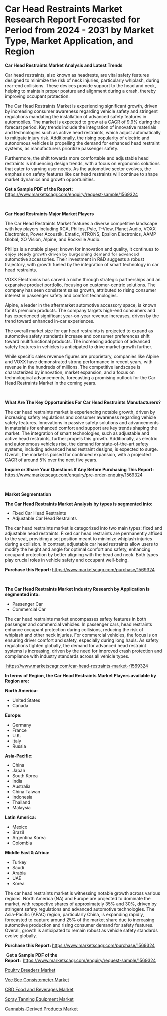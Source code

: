 <p><h1>Car Head Restraints Market Research Report Forecasted for Period from 2024 -  2031 by Market Type, Market Application, and Region</h1></p><p><strong>Car Head Restraints Market Analysis and Latest Trends</strong></p>
<p><p>Car head restraints, also known as headrests, are vital safety features designed to minimize the risk of neck injuries, particularly whiplash, during rear-end collisions. These devices provide support to the head and neck, helping to maintain proper posture and alignment during a crash, thereby improving occupant protection.</p><p>The Car Head Restraints Market is experiencing significant growth, driven by increasing consumer awareness regarding vehicle safety and stringent regulations mandating the installation of advanced safety features in automobiles. The market is expected to grow at a CAGR of 9.9% during the forecast period. Key trends include the integration of innovative materials and technologies such as active head restraints, which adjust automatically to mitigate injury risk. Additionally, the rising popularity of electric and autonomous vehicles is propelling the demand for enhanced head restraint systems, as manufacturers prioritize passenger safety.</p><p>Furthermore, the shift towards more comfortable and adjustable head restraints is influencing design trends, with a focus on ergonomic solutions that cater to varying user needs. As the automotive sector evolves, the emphasis on safety features like car head restraints will continue to shape market dynamics and growth opportunities.</p></p>
<p><strong>Get a Sample PDF of the Report:&nbsp;</strong> <a href="https://www.marketscagr.com/enquiry/request-sample/1569324?utm_campaign=1576&utm_medium=2&utm_source=Github&utm_content=ia&utm_term=14102024&utm_id=car-head-restraints">https://www.marketscagr.com/enquiry/request-sample/1569324</a></p>
<p>&nbsp;</p>
<p><strong>Car Head Restraints Major Market Players</strong></p>
<p><p>The Car Head Restraints Market features a diverse competitive landscape with key players including RCA, Philips, Pyle, T-View, Planet Audio, VOXX Electronics, Power Acoustik, Ematic, XTRONS, Epsilon Electronics, AAMP Global, XO Vision, Alpine, and Rockville Audio. </p><p>Philips is a notable player; known for innovation and quality, it continues to enjoy steady growth driven by burgeoning demand for advanced automotive accessories. Their investment in R&D suggests a robust trajectory, with growth fueled by the integration of smart technology in car head restraints.</p><p>VOXX Electronics has carved a niche through strategic partnerships and an expansive product portfolio, focusing on customer-centric solutions. The company has seen consistent sales growth, attributed to rising consumer interest in passenger safety and comfort technologies. </p><p>Alpine, a leader in the aftermarket automotive accessory space, is known for its premium products. The company targets high-end consumers and has experienced significant year-on-year revenue increases, driven by the trend toward enhanced in-car experiences. </p><p>The overall market size for car head restraints is projected to expand as automotive safety standards increase and consumer preferences shift toward multifunctional products. The increasing adoption of advanced safety features in vehicles is anticipated to drive market growth further. </p><p>While specific sales revenue figures are proprietary, companies like Alpine and VOXX have demonstrated strong performance in recent years, with revenue in the hundreds of millions. The competitive landscape is characterized by innovation, market expansion, and a focus on technological advancements, forecasting a promising outlook for the Car Head Restraints Market in the coming years.</p></p>
<p>&nbsp;</p>
<p><strong>What Are The Key Opportunities For Car Head Restraints Manufacturers?</strong></p>
<p><p>The car head restraints market is experiencing notable growth, driven by increasing safety regulations and consumer awareness regarding vehicle safety features. Innovations in passive safety solutions and advancements in materials for enhanced comfort and support are key trends shaping the market. The integration of smart technologies, such as adjustable and active head restraints, further propels this growth. Additionally, as electric and autonomous vehicles rise, the demand for state-of-the-art safety systems, including advanced head restraint designs, is expected to surge. Overall, the market is poised for continued expansion, with a projected CAGR of around 5% over the next five years.</p></p>
<p><strong>Inquire or Share Your Questions If Any Before Purchasing This Report:</strong> <a href="https://www.marketscagr.com/enquiry/pre-order-enquiry/1569324?utm_campaign=1576&utm_medium=2&utm_source=Github&utm_content=ia&utm_term=14102024&utm_id=car-head-restraints">https://www.marketscagr.com/enquiry/pre-order-enquiry/1569324</a></p>
<p>&nbsp;</p>
<p><strong>Market Segmentation</strong></p>
<p><strong>The Car Head Restraints Market Analysis by types is segmented into:</strong></p>
<p><ul><li>Fixed Car Head Restraints</li><li>Adjustable Car Head Restraints</li></ul></p>
<p><p>The car head restraints market is categorized into two main types: fixed and adjustable head restraints. Fixed car head restraints are permanently affixed to the seat, providing a set position meant to minimize whiplash injuries during a collision. In contrast, adjustable car head restraints allow users to modify the height and angle for optimal comfort and safety, enhancing occupant protection by better aligning with the head and neck. Both types play crucial roles in vehicle safety and occupant well-being.</p></p>
<p><strong>Purchase this Report:&nbsp;</strong><a href="https://www.marketscagr.com/purchase/1569324?utm_campaign=1576&utm_medium=2&utm_source=Github&utm_content=ia&utm_term=14102024&utm_id=car-head-restraints">https://www.marketscagr.com/purchase/1569324</a></p>
<p>&nbsp;</p>
<p><strong>The Car Head Restraints Market Industry Research by Application is segmented into:</strong></p>
<p><ul><li>Passenger Car</li><li>Commercial Car</li></ul></p>
<p><p>The car head restraints market encompasses safety features in both passenger and commercial vehicles. In passenger cars, head restraints enhance occupant protection during collisions, reducing the risk of whiplash and other neck injuries. For commercial vehicles, the focus is on ensuring driver comfort and safety, especially during long hauls. As safety regulations tighten globally, the demand for advanced head restraint systems is increasing, driven by the need for improved crash protection and compliance with industry standards across all vehicle types.</p></p>
<p><a href="https://www.marketscagr.com/car-head-restraints-market-r1569324?utm_campaign=1576&utm_medium=2&utm_source=Github&utm_content=ia&utm_term=14102024&utm_id=car-head-restraints">&nbsp;https://www.marketscagr.com/car-head-restraints-market-r1569324</a></p>
<p><strong>In terms of Region, the Car Head Restraints Market Players available by Region are:</strong></p>
<p>
    <p> <strong> North America: </strong>
        <ul>
            <li>United States</li>
            <li>Canada</li>
        </ul>
        </p> 
    <p> <strong> Europe: </strong>
        <ul>
            <li>Germany</li>
            <li>France</li>
            <li>U.K.</li>
            <li>Italy</li>
            <li>Russia</li>
        </ul>
        </p> 
    <p> <strong> Asia-Pacific: </strong>
        <ul>
            <li>China</li>
            <li>Japan</li>
            <li>South Korea</li>
            <li>India</li>
            <li>Australia</li>
            <li>China Taiwan</li>
            <li>Indonesia</li>
            <li>Thailand</li>
            <li>Malaysia</li>
        </ul>
        </p> 
    <p> <strong> Latin America: </strong>
        <ul>
            <li>Mexico</li>
            <li>Brazil</li>
            <li>Argentina Korea</li>
            <li>Colombia</li>
        </ul>
        </p> 
    <p> <strong> Middle East & Africa: </strong>
        <ul>
            <li>Turkey</li>
            <li>Saudi</li>
            <li>Arabia</li>
            <li>UAE</li>
            <li>Korea</li>
        </ul>
    </p>
    </p>
<p><p>The car head restraints market is witnessing notable growth across various regions. North America (NA) and Europe are projected to dominate the market, with respective shares of approximately 35% and 30%, driven by stringent safety regulations and advanced automotive technologies. The Asia-Pacific (APAC) region, particularly China, is expanding rapidly, forecasted to capture around 25% of the market share due to increasing automotive production and rising consumer demand for safety features. Overall, growth is anticipated to remain robust as vehicle safety standards evolve globally.</p></p>
<p><strong>Purchase this Report: </strong><a href="https://www.marketscagr.com/purchase/1569324?utm_campaign=1576&utm_medium=2&utm_source=Github&utm_content=ia&utm_term=14102024&utm_id=car-head-restraints">https://www.marketscagr.com/purchase/1569324</a></p>
<p>&nbsp;<strong>Get a Sample PDF of the Report:&nbsp;&nbsp;</strong><a href="https://www.marketscagr.com/enquiry/request-sample/1569324?utm_campaign=1576&utm_medium=2&utm_source=Github&utm_content=ia&utm_term=14102024&utm_id=car-head-restraints">https://www.marketscagr.com/enquiry/request-sample/1569324</a></p>
<p><strong></strong></p>
<p><p><a href="https://www.linkedin.com/pulse/poultry-breeders-market-forecasts-trends-impact-analysis-2024-axdve?trk=public_post_embed_feed-article-content&utm_campaign=1576&utm_medium=2&utm_source=Github&utm_content=ia&utm_term=14102024&utm_id=car-head-restraints">Poultry Breeders Market</a></p><p><a href="https://github.com/YashRP12/Market-Research-Report-List-6/blob/main/vee-bee-consistometer-market.md?utm_campaign=1576&utm_medium=2&utm_source=Github&utm_content=ia&utm_term=14102024&utm_id=car-head-restraints">Vee Bee Consistometer Market</a></p><p><a href="https://www.linkedin.com/pulse/future-innovation-global-cbd-food-beverages-market-growth-opportunities-gk23f?trk=public_post_embed_feed-article-content&utm_campaign=1576&utm_medium=2&utm_source=Github&utm_content=ia&utm_term=14102024&utm_id=car-head-restraints">CBD Food and Beverages Market</a></p><p><a href="https://www.linkedin.com/pulse/global-spray-tanning-equipment-market-trends-forecasts-strategic-awvqe?utm_campaign=1576&utm_medium=2&utm_source=Github&utm_content=ia&utm_term=14102024&utm_id=car-head-restraints">Spray Tanning Equipment Market</a></p><p><a href="https://www.linkedin.com/pulse/cannabis-derived-products-market-global-trends-forecast-2024-fgz4f?trk=public_post_embed_feed-article-content&utm_campaign=1576&utm_medium=2&utm_source=Github&utm_content=ia&utm_term=14102024&utm_id=car-head-restraints">Cannabis-Derived Products Market</a></p></p>